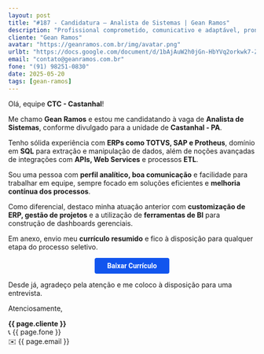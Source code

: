 ```yaml
---
layout: post
title: "#187 - Candidatura – Analista de Sistemas | Gean Ramos"
description: "Profissional comprometido, comunicativo e adaptável, pronto para agregar valor à equipe!"
cliente: "Gean Ramos"
avatar: "https://geanramos.com.br/img/avatar.png"
urlbt: "https://docs.google.com/document/d/1bAjAuW2h0jGn-HbYVq2orkwk7-ZM8QIYbwjnE_DXQBk/export?format=pdf"
email: "contato@geanramos.com.br"
fone: "(91) 98251-0830"
date: 2025-05-20
tags: [gean-ramos]
---
```

Olá, equipe **CTC - Castanhal**!  
  
Me chamo **Gean Ramos** e estou me candidatando à vaga de **Analista de Sistemas**, conforme divulgado para a unidade de **Castanhal - PA**.  
  
Tenho sólida experiência com **ERPs como TOTVS, SAP e Protheus**, domínio em **SQL** para extração e manipulação de dados, além de noções avançadas de integrações com **APIs, Web Services** e processos **ETL**.  
  
Sou uma pessoa com **perfil analítico, boa comunicação** e facilidade para trabalhar em equipe, sempre focado em soluções eficientes e **melhoria contínua dos processos**.  
  
Como diferencial, destaco minha atuação anterior com **customização de ERP, gestão de projetos** e a utilização de **ferramentas de BI** para construção de dashboards gerenciais.  
  
Em anexo, envio meu **currículo resumido** e fico à disposição para qualquer etapa do processo seletivo.

<center><a href="{{ page.urlbt }}" class="btn" style="display: inline-block;padding: 8px 25px;color: white;font-size: 14px;text-decoration: none;border-radius: 4px;text-align: center;cursor: pointer;display: inline-block;font-weight: 700;font-family: 'Roboto', Tahoma, Verdana, Segoe, sans-serif;background-color: #15e;">Baixar Currículo</a></center>


Desde já, agradeço pela atenção e me coloco à disposição para uma entrevista.  
  
Atenciosamente, 

**{{ page.cliente }}**<br>
📞 {{ page.fone }}<br>
✉️ {{ page.email }}
